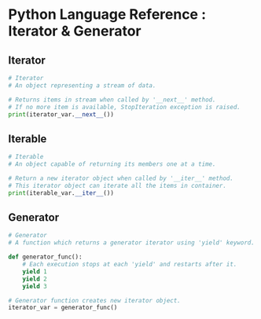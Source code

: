 Python Language Reference : Iterator & Generator
================================================

Iterator
--------
```python
# Iterator
# An object representing a stream of data.

# Returns items in stream when called by '__next__' method.
# If no more item is available, StopIteration exception is raised.
print(iterator_var.__next__())


```

Iterable
--------
```python
# Iterable
# An object capable of returning its members one at a time.

# Return a new iterator object when called by '__iter__' method.
# This iterator object can iterate all the items in container.
print(iterable_var.__iter__())
```

Generator
---------
```python
# Generator
# A function which returns a generator iterator using 'yield' keyword.

def generator_func():
    # Each execution stops at each 'yield' and restarts after it.
    yield 1
    yield 2
    yield 3

# Generator function creates new iterator object.
iterator_var = generator_func()
```